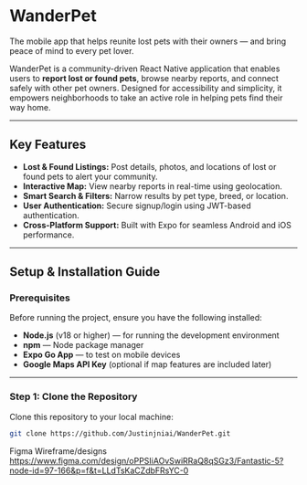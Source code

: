 # WanderPet

The mobile app that helps reunite lost pets with their owners — and bring peace of mind to every pet lover.

WanderPet is a community-driven React Native application that enables users to **report lost or found pets**, browse nearby reports, and connect safely with other pet owners. Designed for accessibility and simplicity, it empowers neighborhoods to take an active role in helping pets find their way home.

---

##  Key Features

- **Lost & Found Listings:** Post details, photos, and locations of lost or found pets to alert your community.
- **Interactive Map:** View nearby reports in real-time using geolocation.
- **Smart Search & Filters:** Narrow results by pet type, breed, or location.
- **User Authentication:** Secure signup/login using JWT-based authentication.
- **Cross-Platform Support:** Built with Expo for seamless Android and iOS performance.

---

##  Setup & Installation Guide

### **Prerequisites**

Before running the project, ensure you have the following installed:

- **Node.js** (v18 or higher) — for running the development environment  
- **npm** — Node package manager  
- **Expo Go App** — to test on mobile devices  
- **Google Maps API Key** (optional if map features are included later)

---

### **Step 1: Clone the Repository**
Clone this repository to your local machine:
```bash
git clone https://github.com/Justinjniai/WanderPet.git

```
Figma Wireframe/designs
https://www.figma.com/design/oPPSIiAOvSwiRRaQ8qSGz3/Fantastic-5?node-id=97-166&p=f&t=LLdTsKaCZdbFRsYC-0

